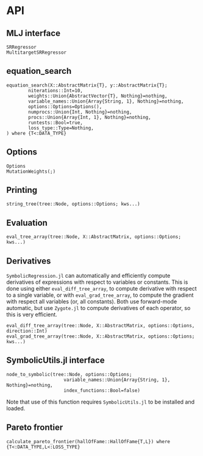 # API

## MLJ interface

```@docs
SRRegressor
MultitargetSRRegressor
```

## equation_search

```@docs
equation_search(X::AbstractMatrix{T}, y::AbstractMatrix{T};
        niterations::Int=10,
        weights::Union{AbstractVector{T}, Nothing}=nothing,
        variable_names::Union{Array{String, 1}, Nothing}=nothing,
        options::Options=Options(),
        numprocs::Union{Int, Nothing}=nothing,
        procs::Union{Array{Int, 1}, Nothing}=nothing,
        runtests::Bool=true,
        loss_type::Type=Nothing,
) where {T<:DATA_TYPE}
```

## Options

```@docs
Options
MutationWeights(;)
```

## Printing

```@docs
string_tree(tree::Node, options::Options; kws...)
```

## Evaluation

```@docs
eval_tree_array(tree::Node, X::AbstractMatrix, options::Options; kws...)
```

## Derivatives

`SymbolicRegression.jl` can automatically and efficiently compute derivatives
of expressions with respect to variables or constants. This is done using
either `eval_diff_tree_array`, to compute derivative with respect to a single
variable, or with `eval_grad_tree_array`, to compute the gradient with respect
all variables (or, all constants). Both use forward-mode automatic, but use
`Zygote.jl` to compute derivatives of each operator, so this is very efficient.

```@docs
eval_diff_tree_array(tree::Node, X::AbstractMatrix, options::Options, direction::Int)
eval_grad_tree_array(tree::Node, X::AbstractMatrix, options::Options; kws...)
```

## SymbolicUtils.jl interface

```@docs
node_to_symbolic(tree::Node, options::Options; 
                     variable_names::Union{Array{String, 1}, Nothing}=nothing,
                     index_functions::Bool=false)
```

Note that use of this function requires `SymbolicUtils.jl` to be installed and loaded.

## Pareto frontier

```@docs
calculate_pareto_frontier(hallOfFame::HallOfFame{T,L}) where {T<:DATA_TYPE,L<:LOSS_TYPE}
```
